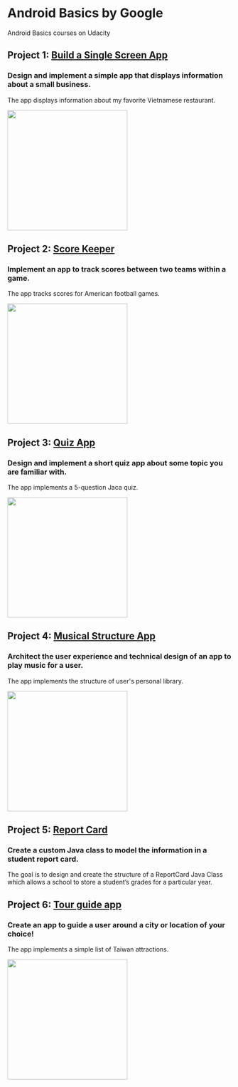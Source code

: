 # Android Basics by Google
Android Basics courses on Udacity

## Project 1: [Build a Single Screen App](https://github.com/akueisara/android-basics-nanodegree-by-google/tree/master/BuildASingleScreenApp)
### Design and implement a simple app that displays information about a small business.
The app displays information about my favorite Vietnamese restaurant. 

<img src="http://i.imgur.com/P2A8vBE.png" width="270">

## Project 2: [Score Keeper](https://github.com/akueisara/android-basics-nanodegree-by-google/tree/master/ScoreKeeper)
### Implement an app to track scores between two teams within a game.
The app tracks scores for American football games. 

<img src="http://i.imgur.com/bMHcWN9.gif" width="270">

## Project 3: [Quiz App](https://github.com/akueisara/android-basics-nanodegree-by-google/tree/master/QuizApp)
### Design and implement a short quiz app about some topic you are familiar with.
The app implements a 5-question Jaca quiz. 

<img src="http://i.imgur.com/ue9SPwk.gif" width="270">


## Project 4: [Musical Structure App](https://github.com/akueisara/android-basics-nanodegree-by-google/tree/master/MusicStructure)
### Architect the user experience and technical design of an app to play music for a user.
The app implements the structure of user's personal library.

<img src="http://i.imgur.com/WkZt3A7.gif" width="270">

## Project 5: [Report Card](https://github.com/akueisara/android-basics-nanodegree-by-google/tree/master/ReportCard)
### Create a custom Java class to model the information in a student report card.
The goal is to design and create the structure of a ReportCard Java Class which allows a school to store a student’s grades for a particular year.


## Project 6: [Tour guide app](https://github.com/akueisara/android-basics-nanodegree-by-google/tree/master/TourGuide)
### Create an app to guide a user around a city or location of your choice!
The app implements a simple list of Taiwan attractions.

<img src="http://i.imgur.com/C4VAitm.gif" width="270">

